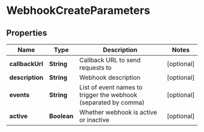 

# WebhookCreateParameters

## Properties

Name | Type | Description | Notes
------------ | ------------- | ------------- | -------------
**callbackUrl** | **String** | Callback URL to send requests to |  [optional]
**description** | **String** | Webhook description |  [optional]
**events** | **String** | List of event names to trigger the webhook (separated by comma) |  [optional]
**active** | **Boolean** | Whether webhook is active or inactive |  [optional]



